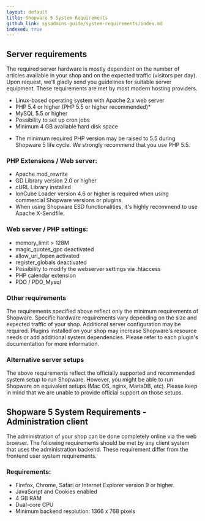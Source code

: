 ```yaml
---
layout: default
title: Shopware 5 System Requirements
github_link: sysadmins-guide/system-requirements/index.md
indexed: true
---
```

## Server requirements

The required server hardware is mostly dependent on the number of articles available in your shop and on the expected traffic (visitors per day). Upon request, we'll gladly send you guidelines for suitable server equipment. These requirements are met by most modern hosting providers.

- Linux-based operating system with Apache 2.x web server
- PHP 5.4 or higher (PHP 5.5 or higher recommended)*
- MySQL 5.5 or higher
- Possibility to set up cron jobs
- Minimum 4 GB available hard disk space

 * The minimum required PHP version may be raised to 5.5 during Shopware 5 life cycle. We strongly recommend that you use PHP 5.5.

### PHP Extensions / Web server:

- Apache mod_rewrite
- GD Library version 2.0 or higher
- cURL Library installed
- IonCube Loader version 4.6 or higher is required when using commercial Shopware versions or plugins.
- When using Shopware ESD functionalities, it's highly recommend to use Apache X-Sendfile.


### Web server / PHP settings:

- memory_limit > 128M
- magic_quotes_gpc deactivated
- allow_url_fopen activated
- register_globals deactivated
- Possibility to modify the webserver settings via .htaccess
- PHP calendar extension
- PDO / PDO_Mysql

### Other requirements

The requirements specified above reflect only the minimum requirements of Shopware. Specific hardware requirements vary depending on the size and expected traffic of your shop. Additional server configuration may be required. Plugins installed on your shop may increase Shopware's resource needs or add additional system dependencies. Please refer to each plugin's documentation for more information.

### Alternative server setups

The above requirements reflect the officially supported and recommended system setup to run Shopware. However, you might be able to run Shopware on equivalent setups (Mac OS, nginx, MariaDB, etc). Please keep in mind that we are unable to provide official support on those setups.


## Shopware 5 System Requirements - Administration client

The administration of your shop can be done completely online via the web browser. The following requirements should be met by any client system that uses the administration backend. These requirement differ from the frontend user system requirements.

### Requirements:

- Firefox, Chrome, Safari or Internet Explorer version 9 or higher.
- JavaScript and Cookies enabled
- 4 GB RAM
- Dual-core CPU
- Minimum backend resolution:  1366 x 768 pixels

